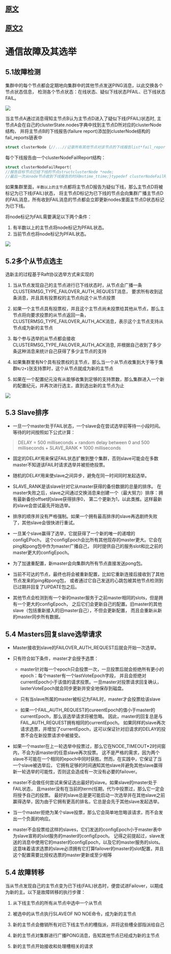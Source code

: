 ## [原文](https://www.jianshu.com/p/0232236688c1)

## [原文2](https://www.jianshu.com/p/8a2d810402a9)

# 通信故障及其选举

## 5.1故障检测
集群中的每个节点都会定期地向集群中的其他节点发送PING消息，以此交换各个节点状态信息，
检测各个节点状态：在线状态、疑似下线状态PFAIL、已下线状态FAIL。

![](../../../images/redis/redis_Troubleshooting.png)

当主节点A通过消息得知主节点B认为主节点D进入了疑似下线(PFAIL)状态时,
主节点A会在自己的clusterState.nodes字典中找到主节点D所对应的clusterNode结构，
并将主节点B的下线报告(failure report)添加到clusterNode结构的fail_reports链表中
```c
struct clusterNode {//...//记录所有其他节点对该节点的下线报告list*fail_reports;//...};
```
每个下线报告由一个clusterNodeFailReport结构：
```c
struct clusterNodeFailReport{
//报告目标节点已经下线的节点structclusterNode *node;
//最后一次从node节点收到下线报告的时间mstime_ttime;}typedef clusterNodeFailReport;
```
如果集群里面，`半数以上的主节`点都将主节点D报告为疑似下线，那么主节点D将被标记为已下线(FAIL)状态，
将主节点D标记为已下线的节点会向集群广播主节点D的FAIL消息，所有收到FAIL消息的节点都会立即更新nodes里面主节点D状态标记为已下线。

将node标记为FAIL需要满足以下两个条件：

1. 有半数以上的主节点将node标记为PFAIL状态。
2. 当前节点也将node标记为PFAIL状态。

![](../../../images/redis/Troubleshooting_2.png)

## 5.2多个从节点选主
选新主的过程基于Raft协议选举方式来实现的

1. 当从节点发现自己的主节点进行已下线状态时，从节点会广播一条CLUSTERMSG_TYPE_FAILOVER_AUTH_REQUEST消息，
要求所有收到这条消息，并且具有投票权的主节点向这个从节点投票

2. 如果一个主节点具有投票权，并且这个主节点尚未投票给其他从节点，那么主节点将向要求投票的从节点返回一条，
CLUSTERMSG_TYPE_FAILOVER_AUTH_ACK消息，表示这个主节点支持从节点成为新的主节点

3. 每个参与选举的从节点都会接收CLUSTERMSG_TYPE_FAILOVER_AUTH_ACK消息,
并根据自己收到了多少条这种消息来统计自己获得了多少主节点的支持

4. 如果集群里有N个具有投票权的主节点，那么当一个从节点收集到大于等于集群`N/2+1`张支持票时，这个从节点就成为新的主节点

5. 如果在一个配置纪元没有从能够收集到足够的支持票数，那么集群进入一个新的配置纪元，并再次进行选主，直到选出新的主节点为止

![](../../../images/redis/more_slave_vote.png)

## 5.3 Slave排序
   
- 一旦一个master处于FAIL状态，一个slave会在尝试选举前等待一小段时间。等待的时间按照如下公式计算：
> DELAY = 500 milliseconds + random delay between 0 and 500 milliseconds + SLAVE_RANK * 1000 milliseconds

- 固定的DELAY用来保证FAIL状态扩散到整个集群，否则slave可能会在多数master不知道该FAIL时请求选举并被拒绝投票。

- 随机的DELAY用来使slave之间异步，避免在同一时间同时发起选举。

- SLAVE_RANK是该slave针对它从master获得的备份数据的总量的排序。
在master失败之后，slave之间通过交换消息来创建一个（最大努力）排序：拥有最新备份offset的slave获得排序0，
第二个更新为1，以此类推。这样最新的slave会尝试最先开始选举。

- 排序的顺序并没有严格强制。如果一个拥有最高排序的slave再选剧终失败了，其他slave会很快进行重试。

- 一旦某个slave赢得了选举，它就获得了一个新的唯一的递增的configEPoch，
这个configEpoch会比所有其他现存的master更大。它会在ping和pong包中作为master广播自己，
同时提供自己的服务slot和比之前的master更大的configEpoch。

- 为了加速重配置，新master会向集群内所有节点直接发送pong包。

- 当前不可达的节点，最终也将会被重新配置，比如它重新连接后接收到了其他节点发来的ping和pong包，
或者通过它自己发送的心跳包被其他节点检测到已过期并回复了UPDATE包之后。

- 其他节点会检测到有一个新的master服务于之前master相同的slots，但是拥有一个更大的configEpoch，
之后它们会更新自己的配置。旧master的其他slave（包括重新接入的旧master自己），不但会更新配置，
而且会重新从新的master同步所有数据。


## 5.4 Masters回复slave选举请求

- Master接收到slave的FAILOVER_AUTH_REQUEST后就会开始一次选举。

- 只有符合如下条件，master才会授予选票：

  - master针对每一个epoch只会投票一次，一旦投票后就会拒绝所有更小的epoch：每个master有一个lastVoteEpoch字段，
  并且会拒绝对currentEpoch小于该值的请求投票。一旦master对投票请求回复确认，lasterVoteEpoch就会同步更新并安全地保存到磁盘。

  - 只有当slave所属的master被标记为FAIL时，master才会投票给该slave

  - 如果一个FAIL_AUTH_REQUEST的cureentEpoch的值小于master的currentEpoch，那么该选举请求将被忽略。
  因此，master的回复总是与FAIL_AUTH_REQUEST拥有相同的currentEpoch。
  如果同样的slave再次请求选票，并增加了currentEpoch，这可以保证针对旧请求的DELAY的投票不会在新投票请求中被接受。

- 如果一个master在上一轮选举中投票过，那么它在NODE_TIMEOUT*2时间窗内，不会为该master的任意slave再次投票。
这不是严格的需求，因为两个slave不可能在一个相同的epoch中同时获胜。然而，在实践中，它保证了当一个slave被选举后，
它拥有足够的时间通知其他slave并避免其他slave赢得新一轮选举的可能性，否则这会造成有一次没有必要的failover。

- master不会做任何尝试来保证选出最好的slave。如果slave的master处于FAIL状态，
且master没有在当前的term(任期，代?)中投票过，那么它一定会将授予自己的投票。
最好的slave总是更可能启动一次选举并在其他slave之前赢得选举，因为由于它拥有更高的排名，它总是会先于其他slave发起选举。

- 当一个master拒绝为某个slave投票，那么它会简单地忽略该请求，而不会发出一个负面的响应。

- master不会投票给这样的slaves，它们发送的configEpoch小于master表中为slave宣称的slot服务的master的configEpoch。
记得之前提起过，slave发送的消息中使用它的master的configEpoch，以及它的master服务的slots。
这意味着请求选票的slave必须拥有它打算failover的master的slot配置，并且这个配置需要比授权选票的master更新或至少相等


## 5.4 故障转移

当从节点发现自己的主节点变为已下线(FAIL)状态时，便尝试进Failover，以期成为新的主。以下是故障转移的执行步骤：

1) 从下线主节点的所有从节点中选中一个从节点

2) 被选中的从节点执行SLAVEOF NO NOE命令，成为新的主节点

3) 新的主节点会撤销所有对已下线主节点的槽指派，并将这些槽全部指派给自己

4) 新的主节点对集群进行广播PONG消息，告知其他节点已经成为新的主节点

5) 新的主节点开始接收和处理槽相关的请求


 